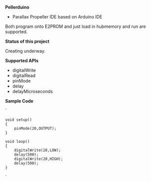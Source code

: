 **Pellerduino**
- Parallax Propeller IDE based on Arduino IDE

Both program onto E2PROM and just load in hubmemory and run are supported.

**Status of this project**

Creating underway.

**Supported APIs**
* digitalWrite
* digitalRead
* pinMode
* delay
* delayMicroseconds

**Sample Code**

`

    void setup()
    {
        pinMode(20,OUTPUT);
    }

    void loop()
    {
        digitalWrite(20,LOW);
        delay(500);
        digitalWrite(20,HIGH);
        delay(500);
    }
`



